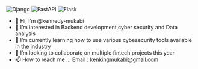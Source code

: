 ![Django](https://img.shields.io/badge/django-%23092E20.svg?style=for-the-badge&logo=django&logoColor=white) ![FastAPI](https://img.shields.io/badge/FastAPI-005571?style=for-the-badge&logo=fastapi) ![Flask](https://img.shields.io/badge/flask-%23000.svg?style=for-the-badge&logo=flask&logoColor=white)


- 👋 Hi, I’m @kennedy-mukabi
- 👀 I’m interested in Backend development,cyber security and Data analysis 
- 🌱 I’m currently learning how to use various cybesecurity tools available in the industry 
- 💞️ I’m looking to collaborate on multiple fintech projects this year
- 📫 How to reach me ... Email : kenkingmukabi@gmail.com

<!---
kennedy-mukabi/kennedy-mukabi is a ✨ special ✨ repository because its `README.md` (this file) appears on your GitHub profile.
You can click the Preview link to take a look at your changes.
--->
